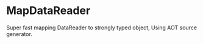 # MapDataReader
Super fast mapping DataReader to strongly typed object, Using AOT source generator.
